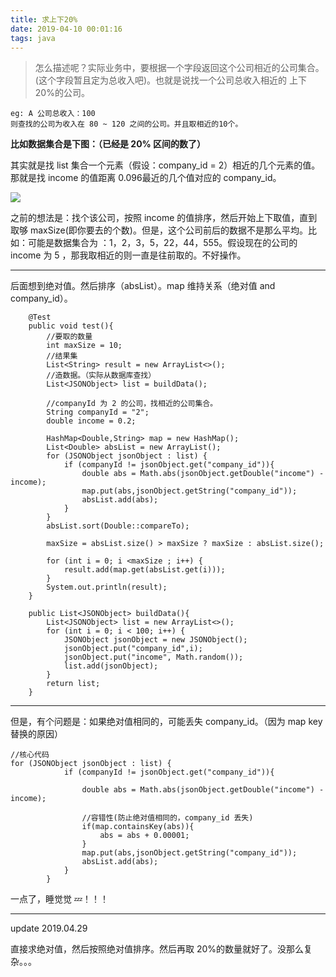 ```yaml
---
title: 求上下20%
date: 2019-04-10 00:01:16
tags: java
---
```



> 怎么描述呢？实际业务中，要根据一个字段返回这个公司相近的公司集合。(这个字段暂且定为总收入吧)。也就是说找一个公司总收入相近的 上下20%的公司。


```
eg: A 公司总收入：100
则查找的公司为收入在 80 ~ 120 之间的公司。并且取相近的10个。
```

**比如数据集合是下图：（已经是 20% 区间的数了）**

其实就是找 list 集合一个元素（假设：company_id = 2）相近的几个元素的值。
那就是找 income 的值距离 0.096最近的几个值对应的 company_id。



![](https://beer-1256523277.cos.ap-shanghai.myqcloud.com/beer/blog/20190410.png
)

<!--more-->

之前的想法是：找个该公司，按照 income 的值排序，然后开始上下取值，直到取够 maxSize(即你要去的个数)。但是，这个公司前后的数据不是那么平均。比如：可能是数据集合为 ：1，2，3，5，22，44，555。假设现在的公司的 income 为 5 ，那我取相近的则一直是往前取的。不好操作。


----

后面想到绝对值。然后排序（absList）。map 维持关系（绝对值 and company_id）。

```
    @Test
    public void test(){
        //要取的数量
        int maxSize = 10;
        //结果集
        List<String> result = new ArrayList<>();
        //造数据。（实际从数据库查找）
        List<JSONObject> list = buildData();

        //companyId 为 2 的公司，找相近的公司集合。
        String companyId = "2";
        double income = 0.2;

        HashMap<Double,String> map = new HashMap();
        List<Double> absList = new ArrayList();
        for (JSONObject jsonObject : list) {
            if (companyId != jsonObject.get("company_id")){
                double abs = Math.abs(jsonObject.getDouble("income") - income);
                map.put(abs,jsonObject.getString("company_id"));
                absList.add(abs);
            }
        }
        absList.sort(Double::compareTo);

        maxSize = absList.size() > maxSize ? maxSize : absList.size();

        for (int i = 0; i <maxSize ; i++) {
            result.add(map.get(absList.get(i)));
        }
        System.out.println(result);
    }

    public List<JSONObject> buildData(){
        List<JSONObject> list = new ArrayList<>();
        for (int i = 0; i < 100; i++) {
            JSONObject jsonObject = new JSONObject();
            jsonObject.put("company_id",i);
            jsonObject.put("income", Math.random());
            list.add(jsonObject);
        }
        return list;
    }
```
----

但是，有个问题是：如果绝对值相同的，可能丢失 company_id。（因为 map key 替换的原因）

```
//核心代码
for (JSONObject jsonObject : list) {
            if (companyId != jsonObject.get("company_id")){

                double abs = Math.abs(jsonObject.getDouble("income") - income);

                //容错性(防止绝对值相同的，company_id 丢失)
                if(map.containsKey(abs)){
                    abs = abs + 0.00001;
                }
                map.put(abs,jsonObject.getString("company_id"));
                absList.add(abs);
            }
        }
```


一点了，睡觉觉 💤！！！


--- 

update 2019.04.29

直接求绝对值，然后按照绝对值排序。然后再取 20%的数量就好了。没那么复杂。。。